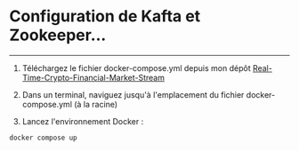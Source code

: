 # Configuration de Kafta et Zookeeper...

---

1. Téléchargez le fichier docker-compose.yml depuis mon dépôt [Real-Time-Crypto-Financial-Market-Stream](https://github.com/diiblo/Real-Time-Crypto-Financial-Market-Stream/blob/main/docker-compose.yml)

2. Dans un terminal, naviguez jusqu'à l'emplacement du fichier docker-compose.yml (à la racine)

3. Lancez l'environnement Docker :
```bash
docker compose up
```